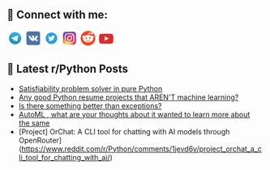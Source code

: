 ## 🔎 Connect with me:
[<img src="https://github.com/bullbesh/bullbesh/blob/main/images/Telegram.png" width="32" height="32" />](https://t.me/bullbesh)
[<img src="https://github.com/bullbesh/bullbesh/blob/main/images/VK.png" width="32" height="32" />](https://vk.com/bullbesh)
[<img src="https://github.com/bullbesh/bullbesh/blob/main/images/Twitter.png" width="32" height="32" />](https://twitter.com/bullbesh1)
[<img src="https://github.com/bullbesh/bullbesh/blob/main/images/Instagram.png" width="32" height="32" />](https://www.instagram.com/bullbesh)
[<img src="https://github.com/bullbesh/bullbesh/blob/main/images/Reddit.png" width="32" height="32" />](https://www.reddit.com/user/bullbesh)
[<img src="https://github.com/bullbesh/bullbesh/blob/main/images/YouTube.png" width="32" height="32" />](https://www.youtube.com/channel/UCtfjRs6uzgq5mfm8S06WTcg)

## 📕 Latest r/Python Posts
<!-- BLOG-POST-LIST:START -->
- [Satisfiability problem solver in pure Python](https://www.reddit.com/r/Python/comments/1jf8e5c/satisfiability_problem_solver_in_pure_python/)
- [Any good Python resume projects that AREN&#39;T machine learning?](https://www.reddit.com/r/Python/comments/1jf4ce2/any_good_python_resume_projects_that_arent/)
- [Is there something better than exceptions?](https://www.reddit.com/r/Python/comments/1jf3p1y/is_there_something_better_than_exceptions/)
- [AutoML , what are your thoughts about it wanted to learn more about the same](https://www.reddit.com/r/Python/comments/1jf1r1a/automl_what_are_your_thoughts_about_it_wanted_to/)
- [Project] OrChat: A CLI tool for chatting with AI models through OpenRouter](https://www.reddit.com/r/Python/comments/1jevd6v/project_orchat_a_cli_tool_for_chatting_with_ai/)
<!-- BLOG-POST-LIST:END -->
